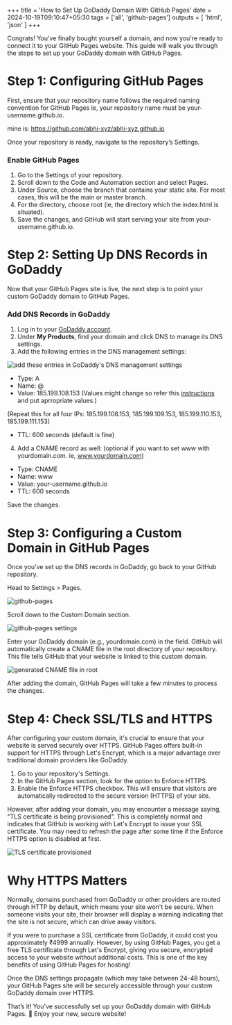 +++
title = 'How to Set Up GoDaddy Domain With GitHub Pages'
date = 2024-10-19T09:10:47+05:30
tags = ['all', 'github-pages']
outputs = [ 'html', 'json' ]
+++

Congrats! You’ve finally bought yourself a domain, and now you're ready to connect it to your GitHub Pages website. This guide will walk you through the steps to set up your GoDaddy domain with GitHub Pages.

# Step 1: Configuring GitHub Pages

First, ensure that your repository name follows the required naming convention for GitHub Pages
ie, your repository name must be your-username.github.io.

mine is: https://github.com/abhi-xyz/abhi-xyz.github.io

Once your repository is ready, navigate to the repository’s Settings.

### Enable GitHub Pages

1. Go to the Settings of your repository.
2. Scroll down to the Code and Automation section and select Pages.
3. Under Source, choose the branch that contains your static site. For most cases, this will be the main or master branch.
4. For the directory, choose root (ie, the directory which the index.html is situated).
5. Save the changes, and GitHub will start serving your site from your-username.github.io.

# Step 2: Setting Up DNS Records in GoDaddy

Now that your GitHub Pages site is live, the next step is to point your custom GoDaddy domain to GitHub Pages.

### Add DNS Records in GoDaddy

1. Log in to your [GoDaddy account](https://www.godaddy.com/).
2. Under **My Products**, find your domain and click DNS to manage its DNS settings.
3. Add the following entries in the DNS management settings:

![add these entries in GoDaddy's DNS management settings](images/01-godaddy-dns-management.avif)
* Type: A
* Name: @
* Value: 185.199.108.153 (Values might change so refer this [instructions](https://docs.github.com/en/pages/configuring-a-custom-domain-for-your-github-pages-site/managing-a-custom-domain-for-your-github-pages-site#configuring-an-apex-domain) and put aprropriate values.)

(Repeat this for all four IPs: 185.199.108.153, 185.199.109.153, 185.199.110.153, 185.199.111.153)

  * TTL: 600 seconds (default is fine)

  4. Add a CNAME record as well: (optional if you want to set www with yourdomain.com. ie, www.yourdomain.com)

  * Type: CNAME
  * Name: www
  * Value: your-username.github.io
  * TTL: 600 seconds

  Save the changes.

# Step 3: Configuring a Custom Domain in GitHub Pages

  Once you’ve set up the DNS records in GoDaddy, go back to your GitHub repository.

  Head to Settings > Pages.

![github-pages](images/01-github-pages.avif)

Scroll down to the Custom Domain section.

![github-pages settings](images/01-github-pages-settings.avif)

Enter your GoDaddy domain (e.g., yourdomain.com) in the field.
  GitHub will automatically create a CNAME file in the root directory of your repository. This file tells GitHub that your website is linked to this custom domain.

![generated CNAME file in root](images/01-docs-folder.avif)

  After adding the domain, GitHub Pages will take a few minutes to process the changes.

# Step 4: Check SSL/TLS and HTTPS

  After configuring your custom domain, it's crucial to ensure that your website is served securely over HTTPS. GitHub Pages offers built-in support for HTTPS through Let's Encrypt, which is a major advantage over traditional domain providers like GoDaddy.

  1. Go to your repository's Settings.
  2. In the GitHub Pages section, look for the option to Enforce HTTPS.
  3. Enable the Enforce HTTPS checkbox. This will ensure that visitors are automatically redirected to the secure version (HTTPS) of your site.

  However, after adding your domain, you may encounter a message saying, "TLS certificate is being provisioned". This is completely normal and indicates that GitHub is working with Let's Encrypt to issue your SSL certificate. You may need to refresh the page after some time if the Enforce HTTPS option is disabled at first.
  
  ![TLS certificate provisioned](images/tls_provisioned.avif)

# Why HTTPS Matters

  Normally, domains purchased from GoDaddy or other providers are routed through HTTP by default, which means your site won't be secure. When someone visits your site, their browser will display a warning indicating that the site is not secure, which can drive away visitors.

  If you were to purchase a SSL certificate from GoDaddy, it could cost you approximately ₹4999 annually. However, by using GitHub Pages, you get a free TLS certificate through Let's Encrypt, giving you secure, encrypted access to your website without additional costs. This is one of the key benefits of using GitHub Pages for hosting!

  Once the DNS settings propagate (which may take between 24-48 hours), your GitHub Pages site will be securely accessible through your custom GoDaddy domain over HTTPS.

  That’s it! You've successfully set up your GoDaddy domain with GitHub Pages. 🎉 Enjoy your new, secure website!

